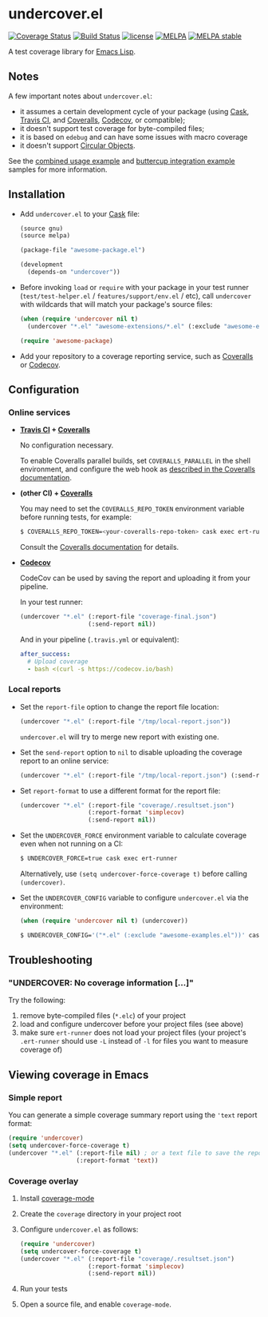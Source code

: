# undercover.el
[![Coverage Status](https://coveralls.io/repos/undercover-el/undercover.el/badge.svg)](https://coveralls.io/r/undercover-el/undercover.el?branch=master) [![Build Status](https://travis-ci.org/undercover-el/undercover.el.svg)](https://travis-ci.org/undercover-el/undercover.el) [![license](http://img.shields.io/badge/license-MIT-brightgreen.svg)](https://github.com/undercover-el/undercover.el/blob/master/LICENSE) [![MELPA](http://melpa.org/packages/undercover-badge.svg)](http://melpa.org/#/undercover) [![MELPA stable](http://stable.melpa.org/packages/undercover-badge.svg)](http://stable.melpa.org/#/undercover)

A test coverage library for [Emacs Lisp](http://www.gnu.org/software/emacs/manual/html_node/elisp/index.html).

## Notes

A few important notes about `undercover.el`:

- it assumes a certain development cycle of your package (using [Cask](https://github.com/cask/cask), [Travis CI](https://travis-ci.org/), and [Coveralls](https://coveralls.io/), [Codecov](https://codecov.io/), or compatible);
- it doesn't support test coverage for byte-compiled files;
- it is based on `edebug` and can have some issues with macro coverage
- it doesn't support [Circular Objects](http://www.gnu.org/software/emacs/manual/html_node/elisp/Circular-Objects.html).

See the [combined usage example](https://github.com/undercover-el/undercover.el-combined-usage-example) and [buttercup integration example](https://github.com/undercover-el/undercover.el-buttercup-integration-example) samples for more information.

## Installation

- Add `undercover.el` to your [Cask](https://github.com/cask/cask) file:

  ```lisp
  (source gnu)
  (source melpa)

  (package-file "awesome-package.el")

  (development
    (depends-on "undercover"))
  ```

- Before invoking `load` or `require` with your package in your test runner (`test/test-helper.el` / `features/support/env.el` / etc),
  call `undercover` with wildcards that will match your package's source files:

  ```lisp
  (when (require 'undercover nil t)
    (undercover "*.el" "awesome-extensions/*.el" (:exclude "awesome-examples.el")))

  (require 'awesome-package)
  ```

- Add your repository to a coverage reporting service, such as [Coveralls](https://coveralls.io/) or [Codecov](https://codecov.io/).

## Configuration

### Online services

- **[Travis CI](https://travis-ci.org/) + [Coveralls](https://coveralls.io/)**

  No configuration necessary.

  To enable Coveralls parallel builds, set `COVERALLS_PARALLEL` in the shell environment,
  and configure the web hook as [described in the Coveralls documentation](https://docs.coveralls.io/parallel-build-webhook).

- **(other CI) + [Coveralls](https://coveralls.io/)**

  You may need to set the `COVERALLS_REPO_TOKEN` environment variable before running tests, for example:

  ```sh
  $ COVERALLS_REPO_TOKEN=<your-coveralls-repo-token> cask exec ert-runner
  ```

  Consult the [Coveralls documentation](https://docs.coveralls.io/supported-ci-services) for details.

- **[Codecov](https://codecov.io/)**

  CodeCov can be used by saving the report and uploading it from your pipeline.

  In your test runner:

  ```lisp
  (undercover "*.el" (:report-file "coverage-final.json")
                     (:send-report nil))
  ```
  
  And in your pipeline (`.travis.yml` or equivalent):

  ``` yaml
  after_success:
    # Upload coverage
    - bash <(curl -s https://codecov.io/bash)
  ```

### Local reports

- Set the `report-file` option to change the report file location:

  ```lisp
  (undercover "*.el" (:report-file "/tmp/local-report.json"))
  ```

  `undercover.el` will try to merge new report with existing one.

- Set the `send-report` option to `nil` to disable uploading the coverage report to an online service:

  ```lisp
  (undercover "*.el" (:report-file "/tmp/local-report.json") (:send-report nil))
  ```

- Set `report-format` to use a different format for the report file:

  ```lisp
  (undercover "*.el" (:report-file "coverage/.resultset.json")
                     (:report-format 'simplecov)
                     (:send-report nil))
  ```

- Set the `UNDERCOVER_FORCE` environment variable to calculate coverage even when not running on a CI:

  ```sh
  $ UNDERCOVER_FORCE=true cask exec ert-runner
  ```

  Alternatively, use `(setq undercover-force-coverage t)` before calling `(undercover)`.

- Set the `UNDERCOVER_CONFIG` variable to configure `undercover.el` via the environment:

  ```lisp
  (when (require 'undercover nil t) (undercover))
  ```

  ```sh
  $ UNDERCOVER_CONFIG='("*.el" (:exclude "awesome-examples.el"))' cask exec ert-runner
  ```

## Troubleshooting

### "UNDERCOVER: No coverage information [...]"

Try the following:

1. remove byte-compiled files (`*.elc`) of your project
2. load and configure undercover before your project files (see above)
3. make sure `ert-runner` does not load your project files (your project's `.ert-runner` should use `-L` instead of `-l` for files you want to measure coverage of)

## Viewing coverage in Emacs

### Simple report

You can generate a simple coverage summary report using the `'text` report format:

```lisp
(require 'undercover)
(setq undercover-force-coverage t)
(undercover "*.el" (:report-file nil) ; or a text file to save the report to
                   (:report-format 'text))
```

### Coverage overlay

1. Install [coverage-mode](https://github.com/Bogdanp/coverage-mode)

2. Create the `coverage` directory in your project root

3. Configure `undercover.el` as follows:

   ```lisp
   (require 'undercover)
   (setq undercover-force-coverage t)
   (undercover "*.el" (:report-file "coverage/.resultset.json")
                      (:report-format 'simplecov)
                      (:send-report nil))
   ```

4. Run your tests

5. Open a source file, and enable `coverage-mode`.
